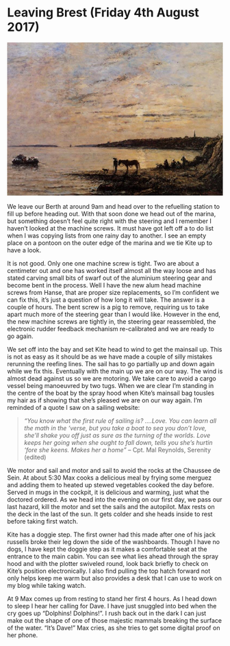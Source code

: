 
# Leaving Brest (Friday 4th August 2017) #

![*Brest, the Harbour (XIX cent.) Eugene Boudin*](../images/Brest.jpg "Brest")

We leave our Berth at around 9am and head over to the refuelling station to fill up before heading out. With that soon done we head out of the marina, but something doesn’t feel quite right with the steering and I remember I haven’t looked at the machine screws. It must have got left off a to do list when I was copying lists from one rainy day to another. I see an empty place on a pontoon on the outer edge of the marina and we tie Kite up to have a look.

It is not good. Only one one machine screw is tight. Two are about a centimeter out and one has worked itself almost all the way loose and has stated carving small bits of swarf out of the aluminium steering gear and become bent in the process. Well I have the new alum head machine screws from Hanse, that are proper size replacements, so I’m confident we can fix this, it’s just a question of how long it will take. The answer is a couple of hours. The bent screw is a pig to remove, requiring us to take apart much more of the steering gear than I would like. However in the end, the new machine screws are tightly in, the steering gear reassembled, the electronic  rudder feedback mechanism re-calibrated and we are ready to go again.

We set off into the bay and set Kite head to wind to get the mainsail up. This is not as easy as it should be as we have made a couple of silly mistakes rerunning the reefing lines. The sail has to go partially up and down again while we fix this. Eventually with the main up we are on our way. The wind is almost dead against us so we are motoring. We take care to avoid a cargo vessel being manoeuvred by two tugs. When we are clear I’m standing in the centre of the boat by the spray hood when Kite’s mainsail bag tousles my hair as if showing that she’s pleased we are on our way again. I’m reminded of a quote I saw on a sailing website:

>*“You know what the first rule of sailing is? ….Love. You can learn all the math in the ‘verse, but you take a boat to sea you don’t love, she’ll shake you off just as sure as the turning of the worlds. Love keeps her going when she ought to fall down, tells you she’s hurtin ‘fore she keens. Makes her a home”* – Cpt. Mal Reynolds, Serenity (edited)

We motor and sail and motor and sail to avoid the rocks at the Chaussee de Sein. At about 5:30 Max cooks a delicious meal by frying some merguez and adding them to heated up stewed vegetables cooked the day before. Served in mugs in the cockpit, it is delicious and warming, just what the doctored ordered. As we head into the evening on our first day, we pass our last hazard, kill the motor and set the sails and the autopilot. Max rests on the deck in the last of the sun. It gets colder and she heads inside to rest before taking first watch.

Kite has a doggie step. The first owner had this made after one of his jack russells broke their leg down the side of the washboards. Though I have no dogs, I have kept the doggie step as it makes a comfortable seat at the entrance to the main cabin. You can see what lies ahead through the spray hood and with the plotter swiveled round, look back briefly to check on Kite’s position electronically. I also find pulling the top hatch forward not only helps keep me warm but also provides a desk that I can use to work on my blog while taking watch.

At 9 Max comes up from resting to stand her first 4 hours. As I head down to sleep I hear her calling for Dave. I have just snuggled into bed when the cry goes up “Dolphins! Dolphins!”. I rush back out in the dark I can just make out the shape of one of those majestic mammals breaking the surface of the water. “It’s Dave!” Max cries, as she tries to get some digital proof on her phone.
